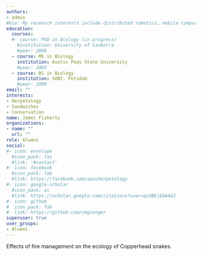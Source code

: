 ```yaml
---
authors:
- admin
#bio: My research interests include distributed robotics, mobile computing and programmable matter.
education:
  courses:
  #- course: PhD in Ecology (in progress)
    #institution: University of Canberra
    #year: 2009
  - course: MS in Biology
    institution: Austin Peay State University
    #year: 2003
  - course: BS in Biology
    institution: SUNY, Potsdam
    #year: 2000
email: ""
interests:
- Herpetology
- Sandwiches
- Conservation
name: James Flaherty
organizations:
- name: ""
  url: ""
role: Alumni
social:
#- icon: envelope
  #icon_pack: fas
  #link: '#contact'
#- icon: facebook
  #icon_pack: fab
  #link: https://facebook.com/apsuherpetology
#- icon: google-scholar
  #icon_pack: ai
  #link: https://scholar.google.com/citations?user=qs5BEjEAAAAJ
#- icon: github
#  icon_pack: fab
#  link: https://github.com/cmgienger
superuser: true
user_groups:
- Alumni
---
```

Effects of fire management on the ecology of Copperhead snakes. 
